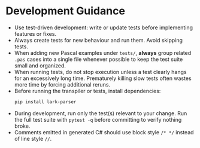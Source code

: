 # Development Guidance

- Use test-driven development: write or update tests before implementing features or fixes.
- Always create tests for new behaviour and run them. Avoid skipping tests.
- When adding new Pascal examples under `tests/`, **always** group related `.pas` cases into a single file whenever possible to keep the test suite small and organized.
- When running tests, do not stop execution unless a test clearly hangs for an excessively long time. Prematurely killing slow tests often wastes more time by forcing additional reruns.
- Before running the transpiler or tests, install dependencies:
  ```bash
  pip install lark-parser
  ```
- During development, run only the test(s) relevant to your change. Run the full test suite with `pytest -q` before committing to verify nothing broke.
- Comments emitted in generated C# should use block style `/* */` instead of line style `//`.
